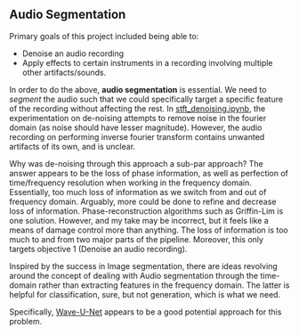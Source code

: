 ## Audio Segmentation
Primary goals of this project included being able to:
- Denoise an audio recording
- Apply effects to certain instruments in a recording involving multiple other artifacts/sounds.

In order to do the above, **audio segmentation** is essential. We need to _segment_ the audio such that we could specifically target a specific feature of the recording without affecting the rest. In [stft_denoising.ipynb](./Denoising/stft_denoising.ipynb), the experimentation on de-noising attempts to remove noise in the fourier domain (as noise should have lesser magnitude). However, the audio recording on performing inverse fourier transform contains unwanted artifacts of its own, and is unclear.

Why was de-noising through this approach a sub-par approach? The answer appears to be the loss of phase information, as well as perfection of time/frequency resolution when working in the frequency domain. Essentially, too much loss of information as we switch from and out of frequency domain. Arguably, more could be done to refine and decrease loss of information. Phase-reconstruction algorithms such as Griffin-Lim is one solution. However, and my take may be incorrect, but it feels like a means of damage control more than anything. The loss of information is too much to and from two major parts of the pipeline. Moreover, this only targets objective 1 (Denoise an audio recording).

Inspired by the success in Image segmentation, there are ideas revolving around the concept of dealing with Audio segmentation through the time-domain rather than extracting features in the frequency domain. The latter is helpful for classification, sure, but not generation, which is what we need.

Specifically, [Wave-U-Net](https://arxiv.org/pdf/1806.03185.pdf) appears to be a good potential approach for this problem.

